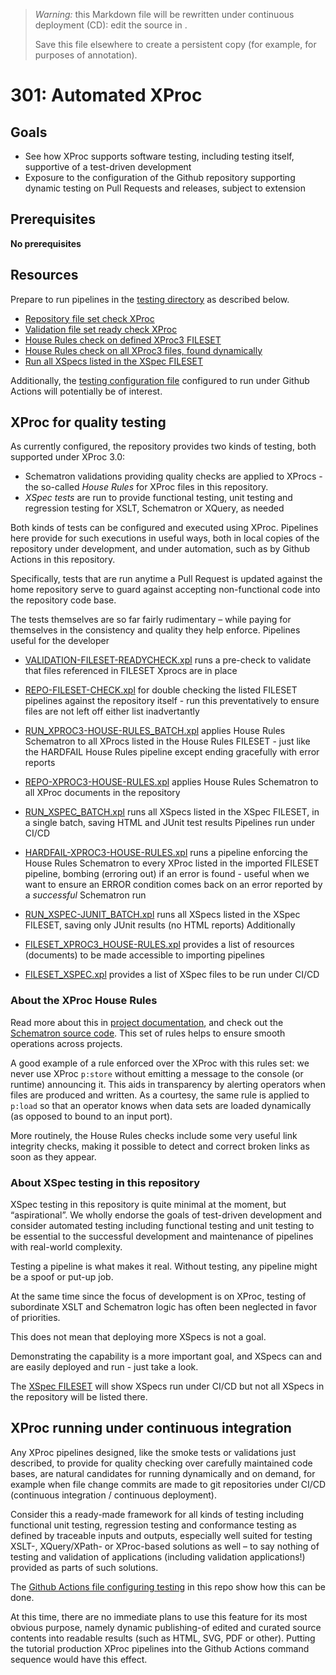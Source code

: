 

> *Warning:* this Markdown file will be rewritten under continuous deployment (CD): edit the source in [](../../..).
> 
> Save this file elsewhere to create a persistent copy (for example, for purposes of annotation).

# 301: Automated XProc

## Goals

* See how XProc supports software testing, including testing itself, supportive of a test-driven development
* Exposure to the configuration of the Github repository supporting dynamic testing on Pull Requests and releases, subject to extension

## Prerequisites

**No prerequisites**

## Resources

Prepare to run pipelines in the [testing directory](../../../testing/readme.md) as described below.

* [Repository file set check XProc](../../../testing/REPO-FILESET-CHECK.xpl)
* [Validation file set ready check                XProc](../../../testing/VALIDATION-FILESET-READYCHECK.xpl)
* [House Rules check on defined XProc3                   FILESET](../../../testing/RUN_XPROC3-HOUSE-RULES_BATCH.xpl) 
* [House Rules check on all XProc3 files, found                   dynamically](../../../testing/REPO-XPROC3-HOUSE-RULES.xpl)
* [Run all XSpecs listed in the XSpec FILESET](../../../testing/RUN_XSPEC_BATCH.xpl)

Additionally, the [testing configuration file](../../../.github/workflows/test.yml) configured to run under Github Actions will potentially be of interest.

## XProc for quality testing

As currently configured, the repository provides two kinds of testing, both supported under XProc 3.0:

* Schematron validations providing quality checks are applied to XProcs - the so-called *House Rules* for XProc files in this repository.
* *XSpec tests* are run to provide functional testing, unit testing and regression testing for XSLT, Schematron or XQuery, as needed

Both kinds of tests can be configured and executed using XProc. Pipelines here provide for such executions in useful ways, both in local copies of the repository under development, and under automation, such as by Github Actions in this repository.

Specifically, tests that are run anytime a Pull Request is updated against the home repository serve to guard against accepting non-functional code into the repository code base.

The tests themselves are so far fairly rudimentary – while paying for themselves in the consistency and quality they help enforce.
Pipelines useful for the developer

* [VALIDATION-FILESET-READYCHECK.xpl](../../../testing/VALIDATION-FILESET-READYCHECK.xpl) runs a pre-check to validate that files referenced in FILESET Xprocs are in place
* [REPO-FILESET-CHECK.xpl](../../../testing/REPO-FILESET-CHECK.xpl) for double checking the listed FILESET pipelines against the repository itself - run this preventatively to ensure files are not left off either list inadvertantly
* [RUN_XPROC3-HOUSE-RULES_BATCH.xpl](../../../testing/RUN_XPROC3-HOUSE-RULES_BATCH.xpl) applies House Rules Schematron to all XProcs listed in the House Rules FILESET - just like the HARDFAIL House Rules pipeline except ending gracefully with error reports
* [REPO-XPROC3-HOUSE-RULES.xpl](../../../testing/REPO-XPROC3-HOUSE-RULES.xpl) applies House Rules Schematron to all XProc documents in the repository
* [RUN_XSPEC_BATCH.xpl](../../../testing/RUN_XSPEC_BATCH.xpl) runs all XSpecs listed in the XSpec FILESET, in a single batch, saving HTML and JUnit test results
Pipelines run under CI/CD

* [HARDFAIL-XPROC3-HOUSE-RULES.xpl](../../../testing/HARDFAIL-XPROC3-HOUSE-RULES.xpl) runs a pipeline enforcing the House Rules Schematron to every XProc listed in the imported FILESET pipeline, bombing (erroring out) if an error is found - useful when we want to ensure an ERROR condition comes back on an error reported by a *successful* Schematron run
* [RUN_XSPEC-JUNIT_BATCH.xpl](../../../testing/RUN_XSPEC-JUNIT_BATCH.xpl) runs all XSpecs listed in the XSpec FILESET, saving only JUnit results (no HTML reports)
Additionally

* [FILESET_XPROC3_HOUSE-RULES.xpl](../../../testing/FILESET_XPROC3_HOUSE-RULES.xpl) provides a list of resources (documents) to be made accessible to importing pipelines
* [FILESET_XSPEC.xpl](../../../testing/FILESET_XSPEC.xpl) provides a list of XSpec files to be run under CI/CD

### About the XProc House Rules

Read more about this in [project documentation](../../../testing/house-rules.md), and check out the [Schematron source code](../../../testing/xproc3-house-rules.sch). This set of rules helps to ensure smooth operations across projects.

A good example of a rule enforced over the XProc with this rules set: we never use XProc `p:store` without emitting a message to the console (or runtime) announcing it. This aids in transparency by alerting operators when files are produced and written. As a courtesy, the same rule is applied to `p:load` so that an operator knows when data sets are loaded dynamically (as opposed to bound to an input port).

More routinely, the House Rules checks include some very useful link integrity checks, making it possible to detect and correct broken links as soon as they appear.

### About XSpec testing in this repository

XSpec testing in this repository is quite minimal at the moment, but &ldquo;aspirational&rdquo;. We wholly endorse the goals of test-driven development and consider automated testing including functional testing and unit testing to be essential to the successful development and maintenance of pipelines with real-world complexity.

Testing a pipeline is what makes it real. Without testing, any pipeline might be a spoof or put-up job.

At the same time since the focus of development is on XProc, testing of subordinate XSLT and Schematron logic has often been neglected in favor of priorities.

This does not mean that deploying more XSpecs is not a goal.

Demonstrating the capability is a more important goal, and XSpecs can and are easily deployed and run - just take a look.

The [XSpec FILESET](../../../testing/FILESET_XSPEC.xpl) will show XSpecs run under CI/CD but not all XSpecs in the repository will be listed there.

## XProc running under continuous integration

Any XProc pipelines designed, like the smoke tests or validations just described, to provide for quality checking over carefully maintained code bases, are natural candidates for running dynamically and on demand, for example when file change commits are made to git repositories under CI/CD (continuous integration / continuous deployment).

Consider this a ready-made framework for all kinds of testing including functional unit testing, regression testing and conformance testing as defined by traceable inputs and outputs, especially well suited for testing XSLT-, XQuery/XPath- or XProc-based solutions as well – to say nothing of testing and validation of applications (including validation applications!) provided as parts of such solutions.

The [Github Actions file configuring testing](../../../.github/workflows/test.yml) in this repo show how this can be done.

At this time, there are no immediate plans to use this feature for its most obvious purpose, namely dynamic publishing-of edited and curated source contents into readable results (such as HTML, SVG, PDF or other). Putting the tutorial production XProc pipelines into the Github Actions command sequence would have this effect.
